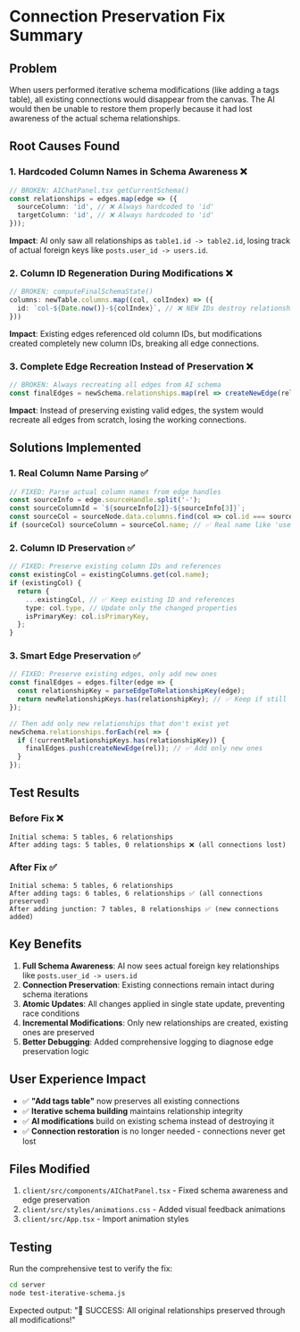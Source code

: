 # Connection Preservation Fix Summary

## Problem

When users performed iterative schema modifications (like adding a tags table), all existing connections would disappear from the canvas. The AI would then be unable to restore them properly because it had lost awareness of the actual schema relationships.

## Root Causes Found

### 1. **Hardcoded Column Names in Schema Awareness** ❌
```typescript
// BROKEN: AIChatPanel.tsx getCurrentSchema()
const relationships = edges.map(edge => ({
  sourceColumn: 'id', // ❌ Always hardcoded to 'id'
  targetColumn: 'id', // ❌ Always hardcoded to 'id'
}));
```

**Impact**: AI only saw all relationships as `table1.id -> table2.id`, losing track of actual foreign keys like `posts.user_id -> users.id`.

### 2. **Column ID Regeneration During Modifications** ❌
```typescript
// BROKEN: computeFinalSchemaState()
columns: newTable.columns.map((col, colIndex) => ({
  id: `col-${Date.now()}-${colIndex}`, // ❌ NEW IDs destroy relationships!
}))
```

**Impact**: Existing edges referenced old column IDs, but modifications created completely new column IDs, breaking all edge connections.

### 3. **Complete Edge Recreation Instead of Preservation** ❌
```typescript
// BROKEN: Always recreating all edges from AI schema
const finalEdges = newSchema.relationships.map(rel => createNewEdge(rel));
```

**Impact**: Instead of preserving existing valid edges, the system would recreate all edges from scratch, losing the working connections.

## Solutions Implemented

### 1. **Real Column Name Parsing** ✅
```typescript
// FIXED: Parse actual column names from edge handles
const sourceInfo = edge.sourceHandle.split('-');
const sourceColumnId = `${sourceInfo[2]}-${sourceInfo[3]}`;
const sourceCol = sourceNode.data.columns.find(col => col.id === sourceColumnId);
if (sourceCol) sourceColumn = sourceCol.name; // ✅ Real name like 'user_id'
```

### 2. **Column ID Preservation** ✅
```typescript
// FIXED: Preserve existing column IDs and references
const existingCol = existingColumns.get(col.name);
if (existingCol) {
  return {
    ...existingCol, // ✅ Keep existing ID and references
    type: col.type, // Update only the changed properties
    isPrimaryKey: col.isPrimaryKey,
  };
}
```

### 3. **Smart Edge Preservation** ✅
```typescript
// FIXED: Preserve existing edges, only add new ones
const finalEdges = edges.filter(edge => {
  const relationshipKey = parseEdgeToRelationshipKey(edge);
  return newRelationshipKeys.has(relationshipKey); // ✅ Keep if still valid
});

// Then add only new relationships that don't exist yet
newSchema.relationships.forEach(rel => {
  if (!currentRelationshipKeys.has(relationshipKey)) {
    finalEdges.push(createNewEdge(rel)); // ✅ Add only new ones
  }
});
```

## Test Results

### Before Fix ❌
```
Initial schema: 5 tables, 6 relationships
After adding tags: 5 tables, 0 relationships ❌ (all connections lost)
```

### After Fix ✅
```
Initial schema: 5 tables, 6 relationships
After adding tags: 6 tables, 6 relationships ✅ (all connections preserved)
After adding junction: 7 tables, 8 relationships ✅ (new connections added)
```

## Key Benefits

1. **Full Schema Awareness**: AI now sees actual foreign key relationships like `posts.user_id -> users.id`
2. **Connection Preservation**: Existing connections remain intact during schema iterations
3. **Atomic Updates**: All changes applied in single state update, preventing race conditions
4. **Incremental Modifications**: Only new relationships are created, existing ones are preserved
5. **Better Debugging**: Added comprehensive logging to diagnose edge preservation logic

## User Experience Impact

- ✅ **"Add tags table"** now preserves all existing connections
- ✅ **Iterative schema building** maintains relationship integrity
- ✅ **AI modifications** build on existing schema instead of destroying it
- ✅ **Connection restoration** is no longer needed - connections never get lost

## Files Modified

1. `client/src/components/AIChatPanel.tsx` - Fixed schema awareness and edge preservation
2. `client/src/styles/animations.css` - Added visual feedback animations
3. `client/src/App.tsx` - Import animation styles

## Testing

Run the comprehensive test to verify the fix:
```bash
cd server
node test-iterative-schema.js
```

Expected output: "🎉 SUCCESS: All original relationships preserved through all modifications!"